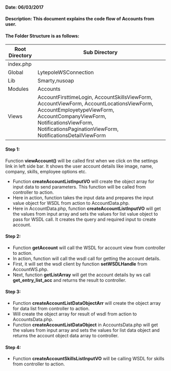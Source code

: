 #### Date: 06/03/2017

#### Description: This document explains the code flow of Accounts from user.

#### The Folder Structure is as follows:

 Root Directory | Sub Directory 
------------ | -------------
index.php | 
Global | LytepoleWSConnection
Lib | Smarty,nusoap
Modules | Accounts
Views | AccountFirsttimeLogin, AccountSkillsViewForm, AccountViewForm, AccountLocationsViewForm, AccountEmployetypeViewForm, AccountCompanyViewForm, NotificationsViewForm, NotificationsPaginationViewForm, NotificationsDetailViewForm


#### Step 1:

Function **viewAccount()** will be called first when we click on the settings link in left side bar. It shows the user account details like image, name, company, skills, employee options etc.

- Function **createAccountListInputVO** will create the object array for input data to send parameters. This function will be called from controller to action.
- Here in action, function takes the input data and prepares the input value object for WSDL from action to AccountData.php.
- Here in AccountData.php, function **createAccountListInputVO** will get the values from input array and sets the values for list value object to pass for WSDL call. It creates the query and required input to create account.
 

#### Step 2:

- Function **getAccount** will call the WSDL for account view from controller to action.
- In action, function will call the wsdl call for getting the account details.
- First, it will set the wsdl client by function **setWSDLHandle** from AccountWS.php.
- Next, function **getListArray** will get the account details by ws call **get_entry_list_acc** and returns the result to controller.

#### Step 3:

- Function **createAccountListDataObjectArr** will create the object array for data list from controller to action.
- Will create the object array for result of wsdl from action to AccountsData.php.
- Function **createAccountListDataObject** in AccountsData.php will get the values from input array and sets the values for list data object and returns the account object data array to controller.

#### Step 4:

- Function **createAccountSkillsListInputVO** will be calling WSDL for skills from controller to action.

